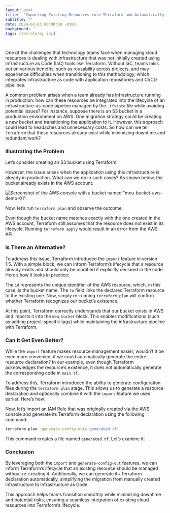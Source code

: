 ```yaml
---
layout: post
title:  "Importing Existing Resources into Terraform and Automatically Generating Their Declaration"
subtitle: ""
date: 2024-02-03 00:00:00 -0300
background: ''
tags: [terraform, iac]

---
```


One of the challenges that technology teams face when managing cloud resources is dealing with infrastructure that was not initially created using Infrastructure as Code (IaC) tools like Terraform. Without IaC, teams miss out on various benefits, such as reusability across projects, and may experience difficulties when transitioning to this methodology, which integrates infrastructure as code with application repositories and CI/CD pipelines.

A common problem arises when a team already has infrastructure running in production: how can these resources be integrated into the lifecycle of an infrastructure-as-code pipeline managed by the `.tfstate` file while avoiding potential issues? For instance, suppose there is an S3 bucket in a production environment on AWS. One migration strategy could be creating a new bucket and transitioning the application to it. However, this approach could lead to headaches and unnecessary costs. So how can we tell Terraform that these resources already exist while minimizing downtime and redundant work?

### Illustrating the Problem
Let’s consider creating an S3 bucket using Terraform:

<script src="https://gist.github.com/davidalecrim1/8c4195b4443e64dd7891d074fdd26b19.js"></script>

However, the issue arises when the application using this infrastructure is already in production. What can we do in such cases? As shown below, the bucket already exists in the AWS account.

![Screenshot of the AWS console with a bucket named "meu-bucket-aws-demo-01".](../../../img/posts/exemplo-bucket-s3-aws.webp)

Now, let’s run `terraform plan` and observe the outcome.

<script src="https://gist.github.com/davidalecrim1/32ae64e95396707a93e2ecd4eefe1baf.js"></script>

Even though the bucket name matches exactly with the one created in the AWS account, Terraform still assumes that the resource does not exist in its lifecycle. Running `terraform apply` would result in an error from the AWS API.

### Is There an Alternative?
To address this issue, Terraform introduced the `import` feature in version 1.5. With a simple block, we can inform Terraform’s lifecycle that a resource already exists and should only be modified if explicitly declared in the code. Here’s how it looks in practice:

<script src="https://gist.github.com/davidalecrim1/a84a17425702fca7c7ea98fda158d0c4.js"></script>

The `id` represents the unique identifier of the AWS resource, which, in this case, is the bucket name. The `to` field links the declared Terraform resource to the existing one. Now, simply re-running `terraform plan` will confirm whether Terraform recognizes our bucket’s existence.

At this point, Terraform correctly understands that our bucket exists in AWS and imports it into the `meu_bucket` block. This enables modifications (such as adding project-specific tags) while maintaining the infrastructure pipeline with Terraform.

### Can It Get Even Better?
While the `import` feature makes resource management easier, wouldn’t it be even more convenient if we could automatically generate the entire resource declaration? In our example, even though Terraform acknowledges the resource’s existence, it does not automatically generate the corresponding code in `main.tf`.

To address this, Terraform introduced the ability to generate configuration files during the `terraform plan` stage. This allows us to generate a resource declaration and optionally combine it with the `import` feature we used earlier. Here’s how:

<script src="https://gist.github.com/davidalecrim1/02b5e3d28c222fb5b76e04d1e573b4d9.js"></script>

Now, let’s import an IAM Role that was originally created via the AWS console and generate its Terraform declaration using the following command:

```bash
terraform plan -generate-config-out='generated.tf'
```

This command creates a file named `generated.tf`. Let’s examine it:

<script src="https://gist.github.com/davidalecrim1/fea9cb3d7abc4290bad6fd1bb041f6c2.js"></script>

### Conclusion
By leveraging both the `import` and `generate-config-out` features, we can inform Terraform’s lifecycle that an existing resource should be managed without re-creating it. Additionally, we can generate its Terraform declaration automatically, simplifying the migration from manually created infrastructure to Infrastructure as Code.

This approach helps teams transition smoothly while minimizing downtime and potential risks, ensuring a seamless integration of existing cloud resources into Terraform’s lifecycle.